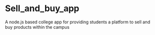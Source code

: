 Sell_and_buy_app
================

A node.js based college app for providing students a platform to sell and buy products within the campus
